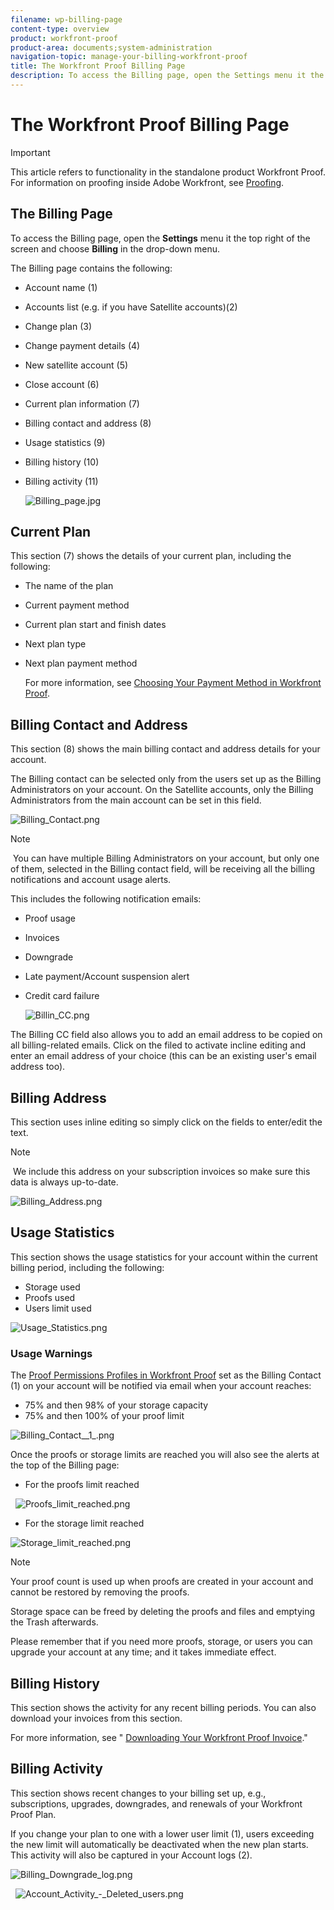 ```yaml
---
filename: wp-billing-page
content-type: overview
product: workfront-proof
product-area: documents;system-administration
navigation-topic: manage-your-billing-workfront-proof
title: The Workfront Proof Billing Page
description: To access the Billing page, open the Settings menu it the top right of the screen and choose Billing in the drop-down menu.
---
```


# The Workfront Proof Billing Page

>[!IMPORTANT]
>
>This article refers to functionality in the standalone product Workfront Proof. For information on proofing inside Adobe Workfront, see [Proofing](../../../review-and-approve-work/proofing/proofing.md).

## The Billing Page

To access the Billing page, open the **Settings** menu it the top right of the screen and choose **Billing** in the drop-down menu.

The Billing page contains the following:

* Account name (1)
* Accounts list (e.g. if you have Satellite accounts)(2)
* Change plan (3)
* Change payment details (4)
* New satellite account (5)
* Close account (6)
* Current plan information (7)
* Billing contact and address (8)
* Usage statistics (9)
* Billing history (10)
* Billing activity (11)

  ![Billing_page.jpg](assets/billing-page-350x315.jpg)

## Current Plan

This section (7) shows the details of your current plan, including the following:

* The name of the plan
* Current payment method
* Current plan start and finish dates
* Next plan type
* Next plan payment method

  For more information, see [Choosing Your Payment Method in Workfront Proof](../../../workfront-proof/wp-billingsettings/manage-your-billing/choose-payment-method-in-wp.md).

## Billing Contact and Address

This section (8) shows the main billing contact and address details for your account.

The Billing contact can be selected only from the users set up as the Billing Administrators on your account. On the Satellite accounts, only the Billing Administrators from the main account can be set in this field.

![Billing_Contact.png](assets/billing-contact-350x137.png)

>[!NOTE]
>
>&nbsp;You can have multiple Billing Administrators on your account, but only one of them, selected in the Billing contact field, will be receiving all the billing notifications and account usage alerts.

This includes the following notification emails:

* Proof usage
* Invoices
* Downgrade
* Late payment/Account suspension alert
* Credit card failure

  ![Billin_CC.png](assets/billin-cc-350x103.png)

The Billing CC field also allows you to add an email address to be copied on all billing-related emails. Click on the filed to activate incline editing and enter an email address of your choice (this can be an existing user's email address too).

## Billing Address

This section&nbsp;uses inline editing so simply click on the fields to enter/edit&nbsp;the text.

>[!NOTE]
>
>&nbsp;We include this address on&nbsp;your subscription invoices so make sure this data is always&nbsp;up-to-date.

![Billing_Address.png](assets/billing-address-350x199.png) 

## Usage Statistics

This section shows the usage statistics for your account within the current billing period, including the following:

* Storage used
* Proofs used
* Users limit used

![Usage_Statistics.png](assets/usage-statistics-350x51.png) 

### Usage Warnings

The [Proof Permissions Profiles in Workfront Proof](../../../workfront-proof/wp-acct-admin/account-settings/proof-perm-profiles-in-wp.md) set as the Billing Contact (1) on your account will be notified via email when your account reaches:

* 75% and then 98% of your storage capacity
* 75% and then 100% of your proof limit

![Billing_Contact__1_.png](assets/billing-contact--1--350x74.png)

Once the proofs or storage limits are reached you will also see the alerts at the top of the Billing page:

* For the proofs limit reached

&nbsp; ![Proofs_limit_reached.png](assets/proofs-limit-reached-350x65.png)

* For the storage limit reached

![Storage_limit_reached.png](assets/storage-limit-reached-350x65.png)

>[!NOTE]
>
>Your proof count is used up when proofs are created in your account and cannot be restored by removing the proofs.

Storage space can be freed by deleting the proofs and files and emptying the Trash afterwards.

Please remember that if you need more proofs, storage, or users you can upgrade your account&nbsp;at any time; and it takes immediate effect.

## Billing History

This section shows the activity for any recent billing periods. You can also download your invoices from this section.

For more information, see " [Downloading Your Workfront Proof Invoice](../../../workfront-proof/wp-billingsettings/manage-your-billing/download-wp-invoice.md)."

## Billing Activity

This section shows recent changes to your billing set up, e.g., subscriptions, upgrades, downgrades, and renewals of your Workfront Proof Plan.

If you change your plan to one with a lower user limit (1), users exceeding the new limit will automatically be deactivated when the new plan starts. This activity will also be captured in your Account logs (2).

![Billing_Downgrade_log.png](assets/billing-downgrade-log-350x45.png)

&nbsp; ![Account_Activity_-_Deleted_users.png](assets/account-activity---deleted-users-350x94.png)

